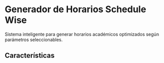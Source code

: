 # Generador de Horarios **Schedule Wise**

Sistema inteligente para generar horarios académicos optimizados según parámetros seleccionables.

## Características

